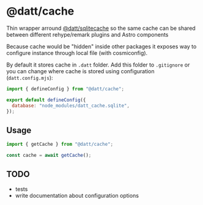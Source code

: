 # @datt/cache

Thin wrapper arround [@datt/sqlitecache](/packages/sqlitecache/) so the same cache can be shared between different rehype/remark plugins and Astro components

Because cache would be "hidden" inside other packages it exposes way to configure instance through local file (with cosmiconfig).

By default it stores cache in `.datt` folder. Add this folder to `.gitignore` or you can change where cache is stored using configuration (`datt.config.mjs`):

```mjs
import { defineConfig } from "@datt/cache";

export default defineConfig({
  database: "node_modules/datt_cache.sqlite",
});
```

## Usage

```js
import { getCache } from "@datt/cache";

const cache = await getCache();
```

## TODO

- tests
- write documentation about configuration options

